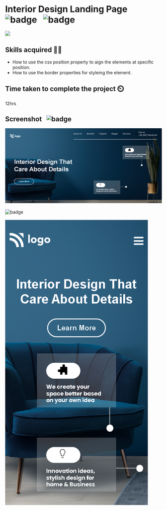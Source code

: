 #  Interior Design Landing Page &nbsp; ![badge](https://img.shields.io/badge/HTML%20and%20CSS-Project10-green) &nbsp; ![badge](https://img.shields.io/badge/-Responsive-orange)

[![](https://img.shields.io/badge/Live-Link-blue)](https://interiordesign-landing-page.netlify.app/)

## Skills acquired 👨‍💻
- How to use the css position property to aign the elements at specific position.
- How to use the border properties for styleing the element.

## Time taken to complete the project ⏲️

12hrs

## Screenshot &nbsp; ![badge](https://img.shields.io/badge/Website-Screenshot-orange)
![project10](./assets-10/screenshot.png)
<br>
<br>
![badge](https://img.shields.io/badge/Mobile-View-yellow)
<br>
<br>
![project10](./assets-10/mobileview.png)